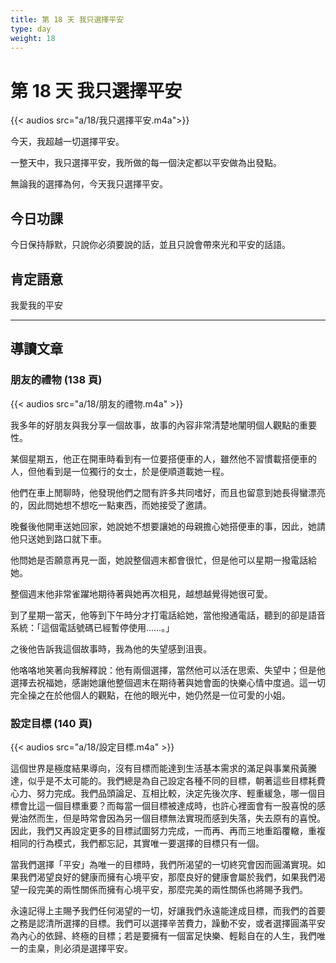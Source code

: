 ```yaml
---
title: 第 18 天 我只選擇平安
type: day
weight: 18
---
```


# 第 18 天 我只選擇平安

{{< audios src="a/18/我只選擇平安.m4a">}}

今天，我超越一切選擇平安。

一整天中，我只選擇平安，我所做的每一個決定都以平安做為出發點。

無論我的選擇為何，今天我只選擇平安。

## 今日功課

今日保持靜默，只說你必須要說的話，並且只說會帶來光和平安的話語。

## 肯定語意

我愛我的平安

---

## 導讀文章

### 朋友的禮物 (138 頁)

{{< audios src="a/18/朋友的禮物.m4a" >}}

我多年的好朋友與我分享一個故事，故事的內容非常清楚地闡明個人觀點的重要性。

某個星期五，他正在開車時看到有一位要搭便車的人，雖然他不習慣載搭便車的人，但他看到是一位獨行的女士，於是便順道載她一程。

他們在車上閒聊時，他發現他們之間有許多共同嗜好，而且也留意到她長得蠻漂亮的，因此問她想不想吃一點東西，而她接受了邀請。

晚餐後他開車送她回家，她說她不想要讓她的母親擔心她搭便車的事，因此，她請他只送她到路口就下車。

他問她是否願意再見一面，她說整個週末都會很忙，但是他可以星期一撥電話給她。

整個週末他非常雀躍地期待著與她再次相見，越想越覺得她很可愛。

到了星期一當天，他等到下午時分才打電話給她，當他撥通電話，聽到的卻是語音系統：「這個電話號碼已經暫停使用……。」

之後他告訴我這個故事時，我為他的失望感到沮喪。

他咯咯地笑著向我解釋說：他有兩個選擇，當然他可以活在思索、失望中；但是他選擇去祝福她，感謝她讓他整個週末在期待著與她會面的快樂心情中度過。這一切完全操之在於他個人的觀點，在他的眼光中，她仍然是一位可愛的小姐。

### 設定目標 (140 頁)

{{< audios src="a/18/設定目標.m4a" >}}

這個世界是極度結果導向，沒有目標而能達到生活基本需求的滿足與事業飛黃騰達，似乎是不太可能的。我們總是為自己設定各種不同的目標，朝著這些目標耗費心力、努力完成。我們品頭論足、互相比較，決定先後次序、輕重緩急，哪一個目標會比這一個目標重要？而每當一個目標被達成時，也許心裡面會有一股喜悅的感覺油然而生，但是時常會因為另一個目標無法實現而感到失落，失去原有的喜悅。因此，我們又再設定更多的目標試圖努力完成，一而再、再而三地重蹈覆轍，重複相同的行為模式，我們都忘記，其實唯一要選擇的目標只有一個。

當我們選擇「平安」為唯一的目標時，我們所渴望的一切終究會因而圓滿實現。如果我們渴望良好的健康而擁有心境平安，那麼良好的健康會屬於我們，如果我們渴望一段完美的兩性關係而擁有心境平安，那麼完美的兩性關係也將賜予我們。

永遠記得上主賜予我們任何渴望的一切，好讓我們永遠能達成目標，而我們的首要之務是認清所選擇的目標。我們可以選擇辛苦費力，躁動不安，或者選擇圓滿平安為內心的依歸、終極的目標；若是要擁有一個富足快樂、輕鬆自在的人生，我們唯一的圭臬，則必須是選擇平安。

